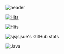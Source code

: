 
<!--
**sjsjsjsue/sjsjsjsue** is a ✨ _special_ ✨ repository because its `README.md` (this file) appears on your GitHub profile.

Here are some ideas to get you started:

- 🔭 I’m currently working on ...
- 🌱 I’m currently learning ...
- 👯 I’m looking to collaborate on ...
- 🤔 I’m looking for help with ...
- 💬 Ask me about ...
- 📫 How to reach me: ...
- 😄 Pronouns: ...
- ⚡ Fun fact: ...
[Anurag's GitHub stats](https://github-readme-stats.vercel.app/api?sjsjsjsue=anuraghazra&theme=darcula_icons=true) <맨 아래 S>
<a href="버튼을 눌렀을 때 이동할 링크" target="_blank"><img src="https://img.shields.io/badge/뱃지레이블-배경색?style=뱃지모양&logo=로고&logoColor=로고색상"/></a>
![header](https://capsule-render.vercel.app/api?type=wave&color=auto&height=300&section=header&text=capsule%20render&fontSize=90) <맨위 꾸미기>

![footer](https://capsule-render.vercel.app/api?section=footer&color=0:EDC7E8,100:121212&type=waving)

![header](https://capsule-render.vercel.app/api?type=cylinder&color=0:E4F7BA,100:788B4E&height=200&section=header&text=Welcome&fontSize=80&fontColor=EAEAEA&animation=twinkling&desc=수정_Sue_Git&descSize=20&descAlign=60&fontColor=BCE9B7)

-->
![header](https://capsule-render.vercel.app/api?type=transparent&text=Welcome_수정's_Git&animation=fadeIn)

[![Hits](https://hits.seeyoufarm.com/api/count/incr/badge.svg?url=https%3A%2F%2Fgithub.com%2Fsjsjsjsue%2Fhit-counter&count_bg=%2379C83D&title_bg=%23555555&icon=&icon_color=%23E7E7E7&title=hits&edge_flat=true)](https://hits.seeyoufarm.com)

[![Hits](https://hits.seeyoufarm.com/api/count/incr/badge.svg?url=https%3A%2F%2Fgithub.com%2Fsjsjsjsue%2Fhit-counter&count_bg=%23F7DF1E&title_bg=%23BCB153&icon=node-dot-js.svg&icon_color=%23E7E7E7&title=Javascript&edge_flat=false)](https://hits.seeyoufarm.com)

![sjsjsjsue's GitHub stats](https://github-readme-stats.vercel.app/api?username=sjsjsjsue&theme=dark&show_icons=true&fontColor=BCE9B7)


![Java](https://img.shields.io/badge/Java-007396.svg?&style=for-the-badge&logo=Java&logoColor=white)

